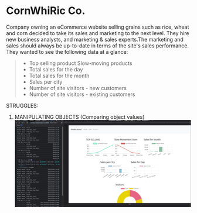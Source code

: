 # CornWhiRic Co.

Company owning an eCommerce website selling grains such as rice, wheat and corn decided to take its sales and marketing to the next level. They hire new business analysts, and marketing & sales experts.The marketing and sales should always be up-to-date in terms of the site's sales performance. They wanted to see the following data at a glance:

> - Top selling product Slow-moving products
> - Total sales for the day
> - Total sales for the month
> - Sales per city
> - Number of site visitors - new customers
> - Number of site visitors - existing customers

STRUGGLES:

1.  MANIPULATING OBJECTS (Comparing object values)
    ![manipulating objects](manipulating_object.png "Manipulating Object")
